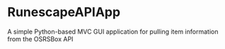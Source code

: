 # RunescapeAPIApp
A simple Python-based MVC GUI application for pulling item information from the OSRSBox API